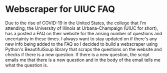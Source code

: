 # Webscraper for UIUC FAQ

Due to the rise of COVID-19 in the United States, the college that I'm attending, the University of Illinois at Urbana-Champaign (UIUC for short), has a posted a FAQ on their website for the arising number of questions and uncertainty in these times. I always want to stay updated on if there's any new info being added to the FAQ so I decided to build a webscraper using Python's BeautifulSoup library that scraps the questions on the website and checks if there is a new question. If there is a new question, the script emails me that there is a new question and in the body of the email tells me what the question is.  
